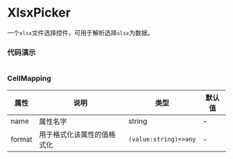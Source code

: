 # XlsxPicker

一个`xlsx`文件选择控件，可用于解析选择`xlsx`为数据。

### 代码演示

<AppCodebox 
  src="src/xlsx-picker/demo/index" 
  title="基本用法" 
  desc="选择xlsx文件" 
/>

<AppCodebox 
  src="src/xlsx-picker/demo/index.mapping" 
  title="高级映射" 
  desc="可以通过制定mappings来进行细节定制。" 
/>

```props
```

### CellMapping

| 属性 | 说明 | 类型| 默认值 |
| ---- | ---- | ---- | ---- |
| name | 属性名字 | string | - |
| format | 用于格式化该属性的值格式化 | `(value:string)=>any` | - |



